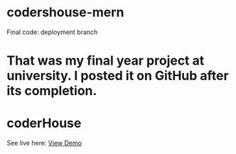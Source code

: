 # codershouse-mern

Final code: deployment branch
# That was my final year project at university. I posted it on GitHub after its completion.
# coderHouse
See live here: <a href="https://ultralord.me/">View Demo</a>
